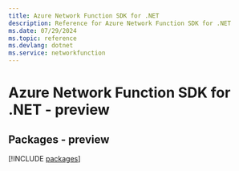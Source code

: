 ```yaml
---
title: Azure Network Function SDK for .NET
description: Reference for Azure Network Function SDK for .NET
ms.date: 07/29/2024
ms.topic: reference
ms.devlang: dotnet
ms.service: networkfunction
---
```

# Azure Network Function SDK for .NET - preview
## Packages - preview
[!INCLUDE [packages](network-function-index.md)]